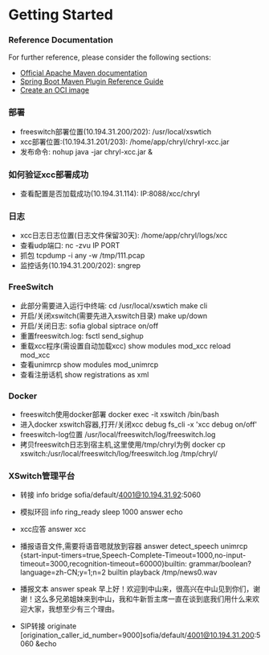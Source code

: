 # Getting Started

### Reference Documentation

For further reference, please consider the following sections:

* [Official Apache Maven documentation](https://maven.apache.org/guides/index.html)
* [Spring Boot Maven Plugin Reference Guide](https://docs.spring.io/spring-boot/docs/2.7.8/maven-plugin/reference/html/)
* [Create an OCI image](https://docs.spring.io/spring-boot/docs/2.7.8/maven-plugin/reference/html/#build-image)

### 部署 ###

* freeswitch部署位置(10.194.31.200/202):
  /usr/local/xswtich
* xcc部署位置:(10.194.31.201/203):
  /home/app/chryl/chryl-xcc.jar
* 发布命令:
  nohup java -jar chryl-xcc.jar &

### 如何验证xcc部署成功 ###

* 查看配置是否加载成功(10.194.31.114):
  IP:8088/xcc/chryl

### 日志 ###

* xcc日志日志位置(日志文件保留30天):
  /home/app/chryl/logs/xcc
* 查看udp端口:
  nc -zvu IP PORT
* 抓包
  tcpdump -i any -w /tmp/111.pcap
* 监控话务(10.194.31.200/202):
  sngrep

### FreeSwitch ###

* 此部分需要进入运行中终端:
  cd /usr/local/xswtich
  make cli
* 开启/关闭xswitch(需要先进入xswitch目录)
  make up/down
* 开启/关闭日志:
  sofia global siptrace on/off
* 重置freeswitch.log:
  fsctl send_sighup
* 重载xcc程序(需设置自动加载xcc)
  show modules mod_xcc
  reload mod_xcc
* 查看unimrcp
  show modules mod_unimrcp
* 查看注册话机
  show registrations as xml

### Docker ###

* freeswitch使用docker部署
  docker exec -it xswitch /bin/bash
* 进入docker xswitch容器,打开/关闭xcc debug
  fs_cli -x 'xcc debug on/off'
* freeswitch-log位置
  /usr/local/freeswitch/log/freeswitch.log
* 拷贝freeswitch日志到宿主机,这里使用/tmp/chryl为例
  docker cp xswitch:/usr/local/freeswitch/log/freeswitch.log /tmp/chryl/

### XSwitch管理平台 ###

* 转接
  info
  bridge sofia/default/4001@10.194.31.92:5060

* 模拟环回
  info
  ring_ready
  sleep 1000
  answer
  echo


* xcc应答
  answer
  xcc

* 播报语音文件,需要将语音嗯就放到容器
  answer
  detect_speech unimrcp
  {start-input-timers=true,Speech-Complete-Timeout=1000,no-input-timeout=3000,recognition-timeout=60000}builtin:
  grammar/boolean?language=zh-CN;y=1;n=2 builtin
  playback /tmp/news0.wav

* 播报文本
  answer
  speak 早上好！欢迎到中山来，很高兴在中山见到你们，谢谢！这么多兄弟姐妹来到中山，我和牛新哲主席一直在谈到底我们用什么来欢迎大家，我想至少有三个理由。

* SIP转接
  originate [origination_caller_id_number=9000]sofia/default/4001@10.194.31.200:5060 &echo

